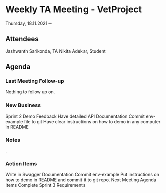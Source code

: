 
# Weekly TA Meeting - VetProject
Thursday, 18.11.2021
─
## Attendees
Jashwanth Sarikonda, TA 
Nikita Adekar, Student

## Agenda
### Last Meeting Follow-up
Nothing to follow up on. 
### New Business
Sprint 2 Demo Feedback
 Have detailed API Documentation
Commit env-example file to git
Have clear instructions on how to demo in any computer in README
### Notes
.
### Action Items
Write in Swagger Documentation
Commit env-example 
Put instructions on how to demo in README and commit it to git repo.
Next Meeting Agenda Items
Complete Sprint 3 Requirements
